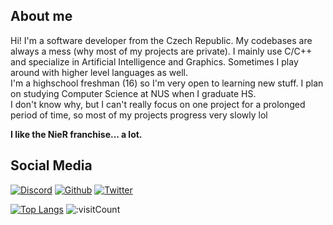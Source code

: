 ## About me

Hi! I'm a software developer from the Czech Republic. My codebases are always a mess (why most of my projects are private). I mainly use C/C++ and specialize in Artificial Intelligence and Graphics. Sometimes I play around with higher level languages as well.<br>
I'm a highschool freshman (16) so I'm very open to learning new stuff. I plan on studying Computer Science at NUS when I graduate HS.  
I don't know why, but I can't really focus on one project for a prolonged period of time, so most of my projects progress very slowly lol

<b>I like the NieR franchise... a lot.</b>

## Social Media
[![Discord](https://img.shields.io/badge/discord-%237289DA.svg?&logo=discord&style=for-the-badge&logoColor=white)](https://discord.com/users/970732687763599400)
[![Github](https://img.shields.io/badge/github-%23333333.svg?&logo=github&style=for-the-badge&logoColor=white)](https://github.com/marceleenuh)
[![Twitter](https://img.shields.io/badge/twitter-%231C9CEA.svg?&logo=twitter&style=for-the-badge&logoColor=white)](https://twitter.com/marceleenuh)

[![Top Langs](https://github-readme-stats.vercel.app/api/top-langs/?username=marceleenuh&layout=compact)](https://github.com/anuraghazra/github-readme-stats)
![:visitCount](https://count.getloli.com/get/@AMEXif?theme=asoul)
